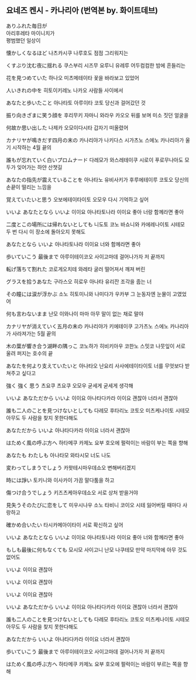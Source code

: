 ## 요네즈 켄시 - 카나리아 (번역본 by. 화이트데브)

ありふれた毎日が  
아리후레타 마이니치가  
평범했던 일상이  

懐かしくなるほど
나츠카시쿠 나루호도
점점 그리워지는

くすぶり沈む夜に揺れる
쿠스부리 시즈무 요루니 유레루
어두컴컴한 밤에 흔들리는

花を見つめていた
하나오 미츠메테이타
꽃을 바라보고 있었어

人いきれの中を
히토이키레노 나카오
사람들 사이에서

あなたと歩いたこと
아나타토 아루이타 코토
당신과 걸어갔던 것

振り向きざまに笑う顔を
후리무키 자마니 와라우 카오오
뒤를 보며 미소 짓던 얼굴을

何故か思い出した
나제카 오모이다시타
갑자기 떠올렸어

カナリヤが鳴きだす四月の末の
카나리야가 나키다스 시가츠노 스에노
카나리아가 울기 시작하는 4월 끝의

誰もが忘れていく白いプロムナード
다레모가 와스레테이쿠 시로이 푸로무나아도
모두가 잊어가는 하얀 산챗길

あなたの指先が震えていることを
아나타노 유비사키가 후루에테이루 코토오
당신의 손끝이 떨리는 느낌을

覚えていたいと思う
오보에테이타이토 오모우
다시 기억하고 싶어

いいよ あなたとなら いいよ
이이요 아나타토나라 이이요
좋아 너랑 함께라면 좋아

二度とこの場所には帰れないとしても
니도토 코노 바쇼니와 카에레나이토 시테모
두 번 다시 이 장소에 돌아오지 못해도

あなたとなら いいよ
아나타토나라 이이요
너와 함께라면 좋아

歩いていこう 最後まで
아루이테이코오 사이고마데
걸어나가자 저 끝까지

転げ落ちて割れた
코로게오치테 와레타
굴러 떨어져서 깨져 버린

グラスを拾うあなた
구라스오 히로우 아나타
유리잔 조각을 줍는 너

その瞳には涙が浮かぶ
소노 히토미니와 나미다가 우카부
그 눈동자엔 눈물이 고였었어

何も言わないまま
난모 이와나이 마마
아무 말이 없는 채로 말야

カナリヤが消えていく五月の末の
카나리야가 키에테이쿠 고가츠노 스에노
카나리아가 사라져가는 5월 끝의

木の葉が響き合う湖畔の隅っこ
코노하가 히비키아우 코한노 스밋코
나뭇잎이 서로 울려 퍼지는 호수의 끝

あなたを何より支えていたいと
아나타오 난요리 사사에테이타이토
너를 무엇보다 받쳐주고 싶다고

強く 強く 思う
츠요쿠 츠요쿠 오모우
굳세게 굳세게 생각해

いいよ あなただから いいよ
이이요 아나타다카라 이이요
괜찮아 너라서 괜찮아

誰も二人のことを見つけないとしても
다레모 후타리노 코토오 미츠케나이토 시테모
아무도 두 사람을 찾지 못한다해도

あなただから いいよ
아나타다카라 이이요
너라서 괜찮아

はためく風の呼ぶ方へ
하타메쿠 카제노 요부 호오에
펄럭이는 바람이 부는 쪽을 향해

あなたも わたしも
아나타모 와타시모
너도 나도

変わってしまうでしょう
카왓테시마우데쇼오
변해버리겠지

時には諍い
토키니와 이사카이
가끔 말다툼을 하고

傷つけ合うでしょう
키즈츠케아우데쇼오
서로 상처 받을거야

見失うそのたびに恋をして
미우시나우 소노 타비니 코이오 시테
잃어버릴 때마다 사랑하고

確かめ合いたい
타시카메아이타이
서로 확신하고 싶어

いいよ あなたとなら いいよ
이이요 아나타토나라 이이요
좋아 너와 함께라면 좋아

もしも最後に何もなくても
모시모 사이고니 난모 나쿠테모
만약 마지막에 아무 것도 없어도

いいよ
이이요
괜찮아

いいよ
이이요
괜찮아

いいよ
이이요
괜찮아

いいよ あなただから いいよ
이이요 아나타다카라 이이요
괜찮아 너라서 괜찮아

誰も二人のことを見つけないとしても
다레모 후타리노 코토오 미츠케나이토 시테모
아무도 두 사람을 찾지 못한다해도

あなただから いいよ
아나타다카라 이이요
너라서 괜찮아

歩いていこう 最後まで
아루이테이코오 사이고마데
걸어나가자 저 끝까지

はためく風の呼ぶ方へ
하타메쿠 카제노 요부 호오에
펄럭이는 바람이 부르는 쪽을 향해
